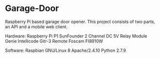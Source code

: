 # Garage-Door
Raspberry Pi based garage door opener. This project consists of two parts, an API and a mobile web client.

Hardware:
	Raspberry Pi P1
	SunFounder 2 Channel DC 5V Relay Module
	Genie Intellicode Gitr-3 Remote
	Foscam FI8910W

Software:
	Raspbian GNU/Linux 8
	Apache/2.4.10
	Python 2.7.9
